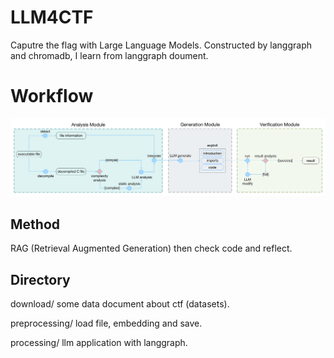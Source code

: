 # LLM4CTF
Caputre the flag with Large Language Models. Constructed by langgraph and chromadb, I learn from langgraph doument.

# Workflow
![workflow](./assert/workflow.png)

## Method
RAG (Retrieval Augmented Generation) then check code and reflect.

## Directory
download/ some data document about ctf (datasets).

preprocessing/ load file, embedding and save.

processing/ llm application with langgraph.
